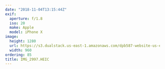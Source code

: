 ```yaml
---
date: "2018-11-04T13:15:44Z"
exif:
  aperture: f/1.8
  iso: 20
  make: Apple
  model: iPhone X
image:
  height: 1280
  url: https://s3.dualstack.us-east-1.amazonaws.com/dpb587-website-us-east-1/asset/gallery/2018-europe-trip/846c2004-0a41-dcb5-e630-7f19447b1bc0~1280.jpg
  width: 960
ordering: 85
title: IMG_2997.HEIC
---
```


